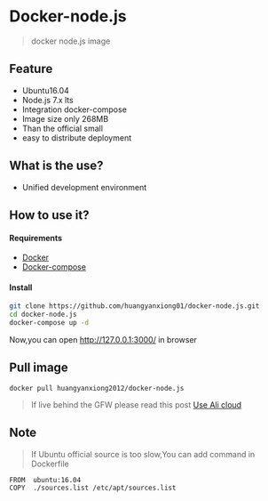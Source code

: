 # Docker-node.js
> docker node.js image

## Feature
- Ubuntu16.04
- Node.js 7.x lts
- Integration docker-compose
- Image size only 268MB
- Than the official small
- easy to distribute deployment

## What is the use?
- Unified development environment

## How to use it?

#### Requirements
- [Docker](https://www.docker.com/)
- [Docker-compose](https://github.com/docker/compose/releases)

#### Install
```bash
git clone https://github.com/huangyanxiong01/docker-node.js.git
cd docker-node.js
docker-compose up -d
```

Now,you can open http://127.0.0.1:3000/ in browser

## Pull image
```
docker pull huangyanxiong2012/docker-node.js
```
>If live behind the GFW please read this post [Use Ali cloud](http://www.myfreax.com/use-aliyun-mirror-acceleration-on-docker/)

## Note
> If Ubuntu official source is too slow,You can add command in Dockerfile

```
FROM  ubuntu:16.04
COPY  ./sources.list /etc/apt/sources.list
```
